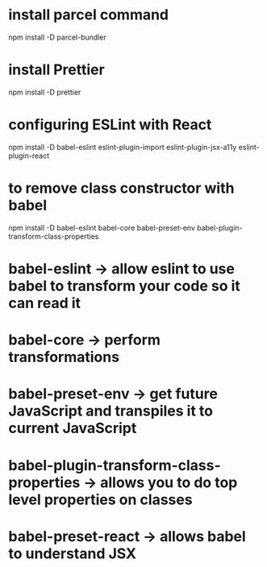 #   install parcel command
npm install -D parcel-bundler

#   install Prettier
npm install -D prettier

#   configuring ESLint with React
npm install -D babel-eslint eslint-plugin-import eslint-plugin-jsx-a11y eslint-plugin-react

# to remove class constructor with babel
npm install -D babel-eslint babel-core babel-preset-env babel-plugin-transform-class-properties 
#   babel-eslint                                -> allow eslint to use babel to transform your code so it can read it
#   babel-core                                  -> perform transformations
#   babel-preset-env                            -> get future JavaScript and transpiles it to current JavaScript
#   babel-plugin-transform-class-properties     -> allows you to do top level properties on classes
#   babel-preset-react                          -> allows babel to understand JSX
  
  